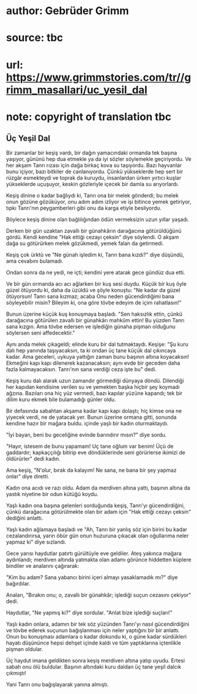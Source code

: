 # author: Gebrüder Grimm
# source: tbc
# url: https://www.grimmstories.com/tr//grimm_masallari/uc_yesil_dal
# note: copyright of translation tbc

## Üç Yeşil Dal 

Bir zamanlar bir keşiş vardı, bir dağın yamacındaki ormanda tek başına
yaşıyor, gününü hep dua etmekle ya da iyi sözler söylemekle geçiriyordu.
Ve her akşam Tanrı rızası için dağa birkaç kova su taşıyordu. Bazı
hayvanlar bunu içiyor, bazı bitkiler de canlanıyordu. Çünkü yükseklerde
hep sert bir rüzgâr esmekteydi ve toprak da kuruydu, insanlardan ürken
yırtıcı kuşlar yükseklerde uçuşuyor, keskin gözleriyle içecek bir damla
su arıyorlardı.

Keşiş dinine o kadar bağlıydı ki, Tanrı ona bir melek gönderdi; bu melek
onun gözüne gözüküyor, onu adım adım izliyor ve işi bitince yemek
getiriyor, tıpkı Tanrı'nın peygamberleri gibi onu da karga etiyle
besliyordu.

Böylece keşiş dinine olan bağlılığından ödün vermeksizin uzun yıllar
yaşadı.

Derken bir gün uzaktan zavallı bir günahkârın darağacına götürüldüğünü
gördü. Kendi kendine "Hak ettiği cezayı çeksin" diye söylendi. O akşam
dağa su götürürken melek gözükmedi, yemek falan da getirmedi.

Keşiş çok ürktü ve "Ne günah işledim ki, Tanrı bana kızdı?" diye
düşündü, ama cevabını bulamadı.

Ondan sonra da ne yedi, ne içti; kendini yere atarak gece gündüz dua
etti.

Ve bir gün ormanda acı acı ağlarken bir kuş sesi duydu. Küçük bir kuş
öyle güzel ötüyordu ki, daha da üzüldü ve şöyle konuştu: "Ne kadar da
güzel ötüyorsun! Tanrı sana kızmaz; acaba Onu neden gücendirdiğimi bana
söyleyebilir misin? Bileyim ki, ona göre tövbe edeyim de içim
rahatlasın!"

Bunun üzerine küçük kuş konuşmaya başladı. "Sen haksızlık ettin, çünkü
darağacına götürülen zavallı bir günahkârı mahkûm ettin! Bu yüzden Tanrı
sana kızgın. Ama tövbe edersen ve işlediğin günaha pişman olduğunu
söylersen seni affedecektir."

Aynı anda melek çıkageldi; elinde kuru bir dal tutmaktaydı. Keşişe: "Şu
kuru dalı hep yanında taşıyacaksın, ta ki ondan üç tane küçük dal
çıkıncaya kadar. Ama geceleri, uykuya yattığın zaman bunu başının altına
koyacaksın! Ekmeğini kapı kapı dilenerek kazanacaksın; aynı evde bir
geceden daha fazla kalmayacaksın. Tanrı'nın sana verdiği ceza işte bu"
dedi.

Keşiş kuru dalı alarak uzun zamandır görmediği dünyaya döndü. Dilendiği
her kapıdan kendisine verilen su ve yemekten başka hiçbir şey koymadı
ağzına. Bazıları ona hiç yüz vermedi, bazı kapılar yüzüne kapandı; tek
bir dilim kuru ekmek bile bulamadığı günler oldu.

Bir defasında sabahtan akşama kadar kapı kapı dolaştı; hiç kimse ona ne
yiyecek verdi, ne de yatacak yer. Bunun üzerine ormana gitti, sonunda
kendine hazır bir mağara buldu. içinde yaşlı bir kadın oturmaktaydı.

"İyi bayan, beni bu geceliğine evinde barındırır mısın?" diye sordu.

"Hayır, istesem de bunu yapamam! Uç tane oğlum var benim! Üçü de
gaddardır; kapkaççılığı bitirip eve döndüklerinde seni görürlerse
ikimizi de öldürürler" dedi kadın.

Ama keşiş, "N'olur, bırak da kalayım! Ne sana, ne bana bir şey yapmaz
onlar" diye diretti.

Kadın ona acıdı ve razı oldu. Adam da merdiven altına yattı, başının
altına da yastık niyetine bir odun kütüğü koydu.

Yaşlı kadın ona başına gelenleri sorduğunda keşiş, Tanrı'yı
gücendirdiğini, çünkü darağacına götürülmekte olan bir adam için "Hak
ettiği cezayı çeksin" dediğini anlattı.

Yaşlı kadın ağlamaya başladı ve "Ah, Tanrı bir yanlış söz için birini
bu kadar cezalandırırsa, yarın öbür gün onun huzuruna çıkacak olan
oğullarıma neler yapmaz ki" diye sızlandı.

Gece yarısı haydutlar patırtı gürültüyle eve geldiler. Ateş yakınca
mağara aydınlandı; merdiven altında yatmakta olan adamı görünce
hiddetten küplere bindiler ve analarını çağırarak:

"Kim bu adam? Sana yabancı birini içeri almayı yasaklamadık mı?" diye
bağırdılar.

Anaları, "Bırakın onu; o, zavallı bir günahkâr; işlediği suçun cezasını
çekiyor" dedi.

Haydutlar, "Ne yapmış ki?" diye sordular. "Anlat bize işlediği
suçları!"

Yaşlı kadın onlara, adamın bir tek söz yüzünden Tanrı'yı nasıl
gücendirdiğini ve tövbe ederek suçunun bağışlanması için neler yaptığını
bir bir anlattı. Onun bu konuşması adamlara o kadar dokundu ki, o güne
kadar sürdükleri hayatı düşününce hepsi dehşet içinde kaldı ve tüm
yaptıklarına içtenlikle pişman oldular.

Üç haydut imana geldikten sonra keşiş merdiven altına yatıp uyudu.
Ertesi sabah onu ölü buldular. Başının altındaki kuru daldan üç tane
yeşil dalcık çıkmıştı!

Yani Tanrı onu bağışlayarak yanına almıştı.
